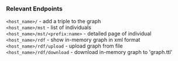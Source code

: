 ### Relevant Endpoints

`<host_name>/` - add a triple to the graph\
`<host_name>/mst` - list of individuals \
`<host_name>/mst/<prefix:name>` - detailed page of individual\
`<host_name>/rdf` - show in-memory graph in xml format \
`<host_name>/rdf/upload` - upload graph from file \
`<host_name>/rdf/download` - download in-memory graph to 'graph.ttl'
